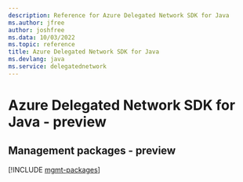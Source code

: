 ```yaml
---
description: Reference for Azure Delegated Network SDK for Java
ms.author: jfree
author: joshfree
ms.data: 10/03/2022
ms.topic: reference
title: Azure Delegated Network SDK for Java
ms.devlang: java
ms.service: delegatednetwork
---
```

# Azure Delegated Network SDK for Java - preview

## Management packages - preview
[!INCLUDE [mgmt-packages](delegated-network-mgmt-index.md)]